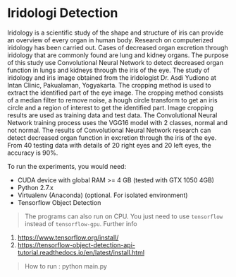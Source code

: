 # Iridologi Detection

Iridology is a scientific study of the shape and structure of iris can provide an overview of every organ in human body. Research on computerized iridology has been carried out. Cases of decreased organ excretion through iridology that are commonly found are lung and kidney organs. The purpose of this study use Convolutional Neural Network to detect decreased organ function in lungs and kidneys through the iris of the eye. The study of iridology and iris image obtained from the iridologist Dr. Asdi Yudiono at Intan Clinic, Pakualaman, Yogyakarta. The cropping method is used to extract the identified part of the eye image. The cropping method consists of a median filter to remove noise, a hough circle transform to get an iris circle and a region of interest to get the identified part. Image cropping results are used as training data and test data. The Convolutional Neural Network training process uses the VGG16 model with 2 classes, normal and not normal. The results of Convolutional Neural Network research can detect decreased organ function in excretion through the iris of the eye. From 40 testing data with details of 20 right eyes and 20 left eyes, the accuracy is 90%.

To run the experiments, you would need:

* CUDA device with global RAM >= 4 GB (tested with GTX 1050 4GB)
* Python 2.7.x
* Virtualenv (Anaconda) (optional. For isolated environment)
* Tensorflow Object Detection

> The programs can also run on CPU. You just need to use `tensorflow` instead of `tensorflow-gpu`. Further info 
1. https://www.tensorflow.org/install/
2. https://tensorflow-object-detection-api-tutorial.readthedocs.io/en/latest/install.html

> How to run :
> python main.py
